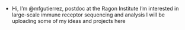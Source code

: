 -  Hi, I’m @mfgutierrez, postdoc at the Ragon Institute
I’m interested in large-scale immune receptor sequencing and analysis
I will be uploading some of my ideas and projects here

<!---
mfgutierrez/mfgutierrez is a ✨ special ✨ repository because its `README.md` (this file) appears on your GitHub profile.
You can click the Preview link to take a look at your changes.
--->
